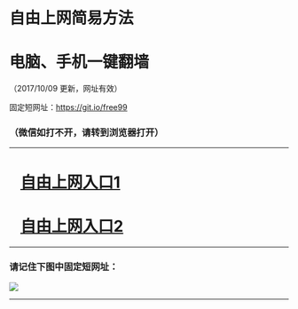 ﻿# 自由上网简易方法

# 电脑、手机一键翻墙

（2017/10/09 更新，网址有效）

固定短网址：https://git.io/free99

### （微信如打不开，请转到浏览器打开）


***





# &nbsp;&nbsp; <a href="http://ft985020282.fwq-tz-1001.info/fwqtz01.html?t=10090018577 " target="_blank">自由上网入口1</a>
# &nbsp;&nbsp; <a href="http://ft2045010225.fwq-tz-1002.info/fwqtz02.html?t=100900118204 " target="_blank">自由上网入口2</a>
***

### 请记住下图中固定短网址：

<img src="https://s3-us-west-2.amazonaws.com/fwq-1001/yjfq-20170905okok.png" /> 


***

